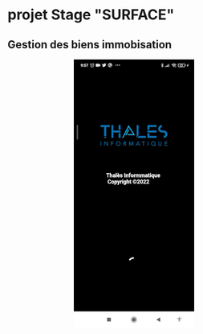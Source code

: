 # projet Stage "SURFACE"

## Gestion des biens immobisation

<center><img src="import.gif"></center>
